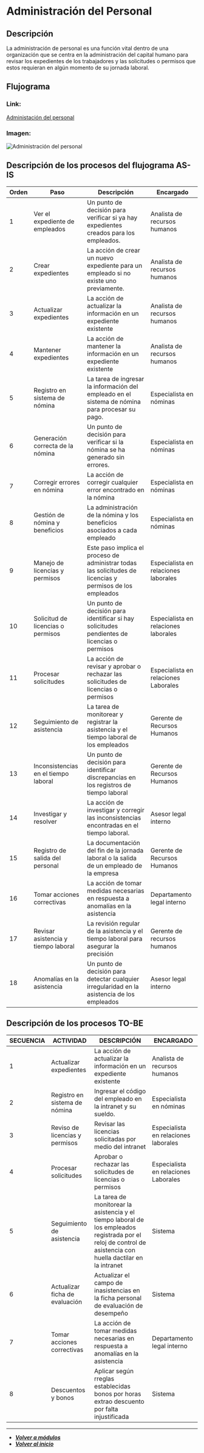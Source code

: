 # Administración del Personal
## Descripción
La administración de personal es una función vital dentro de una organización que se centra en la administración del capital humano para revisar los expedientes de los trabajadores y las solicitudes o permisos que estos requieran en algún momento de su jornada laboral.
## Flujograma
### Link: 
[Administación del personal](https://lucid.app/lucidchart/d933f78a-25e9-44ef-8a27-9d6dddb523c0/edit?beaconFlowId=54375012260CBC41&invitationId=inv_ad1861d7-813c-41aa-a8d0-fbc7baf287ac&page=0_0#)
### Imagen:
![Administración del personal](Administración.png)
## Descripción de los procesos del flujograma AS-IS
| Orden | Paso                                 | Descripción                                                                                                | Encargado                            |
| ----- | ------------------------------------ | ---------------------------------------------------------------------------------------------------------- | ------------------------------------ |
| 1     | Ver el expediente de empleados       | Un punto de decisión para verificar si ya hay expedientes creados para los empleados.                      | Analista de recursos humanos         |
| 2     | Crear expedientes                    | La acción de crear un nuevo expediente para un empleado si no existe uno previamente.                      | Analista de recursos humanos         |
| 3     | Actualizar expedientes               | La acción de actualizar la información en un expediente existente                                          | Analista de recursos humanos         |
| 4     | Mantener expedientes                 | La acción de mantener la información en un expediente existente                                            | Analista de recursos humanos         |
| 5     | Registro en sistema de nómina        | La tarea de ingresar la información del empleado en el sistema de nómina para procesar su pago.            | Especialista en nóminas              |
| 6     | Generación correcta de la nómina     | Un punto de decisión para verificar si la nómina se ha generado sin errores.                               | Especialista en nóminas              |
| 7     | Corregir errores en nómina           | La acción de corregir cualquier error encontrado en la nómina                                              | Especialista en nóminas              |
| 8     | Gestión de nómina y beneficios       | La administración de la nómina y los beneficios asociados a cada empleado                                  | Especialista en nóminas              |
| 9     | Manejo de licencias y permisos       | Este paso implica el proceso de administrar todas las solicitudes de licencias y permisos de los empleados | Especialista en relaciones laborales |
| 10    | Solicitud de licencias o permisos    | Un punto de decisión para identificar si hay solicitudes pendientes de licencias o permisos                | Especialista en relaciones laborales |
| 11    | Procesar solicitudes                 | La acción de revisar y aprobar o rechazar las solicitudes de licencias o permisos                          | Especialista en relaciones Laborales |
| 12    | Seguimiento de asistencia            | La tarea de monitorear y registrar la asistencia y el tiempo laboral de los empleados                      | Gerente de Recursos Humanos          |
| 13    | Inconsistencias en el tiempo laboral | Un punto de decisión para identificar discrepancias en los registros de tiempo laboral                     | Gerente de Recursos Humanos          |
| 14    | Investigar y resolver                | La acción de investigar y corregir las inconsistencias encontradas en el tiempo laboral.                   | Asesor legal interno           |
| 15    | Registro de salida del personal      | La documentación del fin de la jornada laboral o la salida de un empleado de la empresa                    | Gerente de Recursos Humanos          |
| 16    | Tomar acciones correctivas           | La acción de tomar medidas necesarias en respuesta a anomalías en la asistencia                            | Departamento legal interno           |
| 17    | Revisar asistencia y tiempo laboral  | La revisión regular de la asistencia y el tiempo laboral para asegurar la precisión                        | Gerente de recursos humanos          |
| 18    | Anomalías en la asistencia           | Un punto de decisión para detectar cualquier irregularidad en la asistencia de los empleados               | Asesor legal interno           |
## Descripción de los procesos TO-BE
| SECUENCIA | ACTIVIDAD                      | DESCRIPCIÓN                                                                                                                                                    | ENCARGADO                            |
|-----------|--------------------------------|----------------------------------------------------------------------------------------------------------------------------------------------------------------|--------------------------------------|
|         1 | Actualizar expedientes         | La acción de actualizar la información en un expediente existente                                                                                              | Analista de recursos humanos         |
|         2 | Registro en sistema de nómina  | Ingresar el código del empleado en la intranet y su sueldo.                                                                                                    | Especialista en nóminas              |
|         3 | Reviso de licencias y permisos | Revisar las licencias solicitadas por medio del intranet                                                                                                       | Especialista en relaciones laborales |
|         4 | Procesar solicitudes           | Aprobar o rechazar las solicitudes de licencias o permisos                                                                                                     | Especialista en relaciones Laborales |
|         5 | Seguimiento de asistencia      | La tarea de monitorear la asistencia y el tiempo laboral de los empleados registrada por el reloj de control de asistencia con huella dactilar en la intranet  | Sistema                              |
|         6 | Actualizar ficha de evaluación | Actualizar el campo de inasistencias en la ficha personal de evaluación de desempeño                                                                           | Sistema                              |
|         7 | Tomar acciones correctivas     | La acción de tomar medidas necesarias en respuesta a anomalías en la asistencia                                                                                | Departamento legal interno           |
|         8 | Descuentos y bonos             | Aplicar según rreglas establecidas bonos por horas extrao descuento por falta injustificada                                                                    | Sistema                              |
---
- ***[Volver a módulos](Modulos.md)***
- ***[Volver al inicio](../../../README.md)***